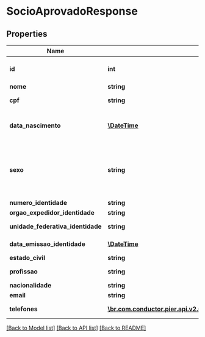 # SocioAprovadoResponse

## Properties
Name | Type | Description | Notes
------------ | ------------- | ------------- | -------------
**id** | **int** | C\u00C3\u00B3digo de Identifica\u00C3\u00A7\u00C3\u00A3o do Endere\u00C3\u00A7o (id) | [optional] 
**nome** | **string** | Apresenta o Nome do Socio | [optional] 
**cpf** | **string** | N\u00C3\u00BAmero do CPF, quando PF. | [optional] 
**data_nascimento** | [**\DateTime**](Date.md) | Data de Nascimento da Pessoa, quando PF, ou a Data de Abertura da Empresa, quando PJ. Essa data deve ser informada no formato aaaa-MM-dd. | [optional] 
**sexo** | **string** | C\u00C3\u00B3digo de identifica\u00C3\u00A7\u00C3\u00A3o do sexo da Pessoa, quando PF, sendo: (\&quot;M\&quot;: Masculino), (\&quot;F\&quot;: Feminino), (\&quot;O\&quot;: Outro), (\&quot;N\&quot;: N\u00C3\u00A3o Especificado). | [optional] 
**numero_identidade** | **string** | N\u00C3\u00BAmero da Identidade. | [optional] 
**orgao_expedidor_identidade** | **string** | Org\u00C3\u00A3o expedidor do RG. | [optional] 
**unidade_federativa_identidade** | **string** | Sigla da Unidade Federativa de onde foi expedido a Identidade | [optional] 
**data_emissao_identidade** | [**\DateTime**](Date.md) | Data emiss\u00C3\u00A3o da Identidade | [optional] 
**estado_civil** | **string** | Estado civil do s\u00C3\u00B3cio | [optional] 
**profissao** | **string** | Profiss\u00C3\u00A3o do s\u00C3\u00B3cio | [optional] 
**nacionalidade** | **string** | Nacionalidade do s\u00C3\u00B3cio | [optional] 
**email** | **string** | Email do s\u00C3\u00B3cio | [optional] 
**telefones** | [**\br.com.conductor.pier.api.v2.model\TelefonePessoaAprovadaResponse[]**](TelefonePessoaAprovadaResponse.md) | Informa os telefones do s\u00C3\u00B3cio | [optional] 

[[Back to Model list]](../README.md#documentation-for-models) [[Back to API list]](../README.md#documentation-for-api-endpoints) [[Back to README]](../README.md)


